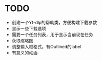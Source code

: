 # TODO

- 创建一个Yt-dlp的帮助类，方便构建下载参数
- 显示一些下载选项
- 需要一个任务列表，用于显示当前现在任务
- 获取缩略图
- 调整输入框格式，有Outlined的label
- 有意义的动画
